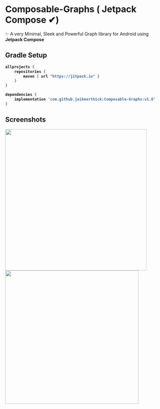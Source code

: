 # Composable-Graphs ( Jetpack Compose ✔)

✨ A very Minimal, Sleek and Powerful Graph library for Android using <b>Jetpack Compose<b/>

## Gradle Setup

```gradle
allprojects {
    repositories {
        maven { url "https://jitpack.io" }
    }
}

dependencies {
    implementation 'com.github.jaikeerthick:Composable-Graphs:v1.0'
}
```


## Screenshots


<img width="450px" src="https://raw.githubusercontent.com/jaikeerthick/Composable-Graphs/master/screenshot_1.png" />
<img width="425px" src="https://raw.githubusercontent.com/jaikeerthick/Composable-Graphs/master/screenshot_2.png" />
<br/><br/>



